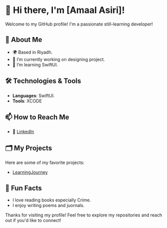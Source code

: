 # 👋 Hi there, I'm [Amaal Asiri]!

Welcome to my GitHub profile! I'm a passionate still-learning developer!

## 🌱 About Me

- 🌍 Based in Riyadh.
- 🔭 I’m currently working on designing project.
- 🌱 I’m learning SwiftUI.

## 🛠️ Technologies & Tools

- **Languages**: SwiftUI.
- **Tools**: XCODE

## 📫 How to Reach Me

- 💼 [LinkedIn]([https://www.linkedin.com/in/yourprofile](https://www.linkedin.com/in/amaal-asiri-2ab494184?utm_source=share&utm_campaign=share_via&utm_content=profile&utm_medium=android_app))


## 🗂️ My Projects

Here are some of my favorite projects:

- [LearningJourney]([https://github.com/username/project1](https://github.com/aasiria24/LearningJourneyFinal.git))


## 🎉 Fun Facts

- I love reading books especially Crime.
- I enjoy writing poems and juornals.

Thanks for visiting my profile! Feel free to explore my repositories and reach out if you'd like to connect!


<!---
aasiria24/aasiria24 is a ✨ special ✨ repository because its `README.md` (this file) appears on your GitHub profile.
You can click the Preview link to take a look at your changes.
--->
